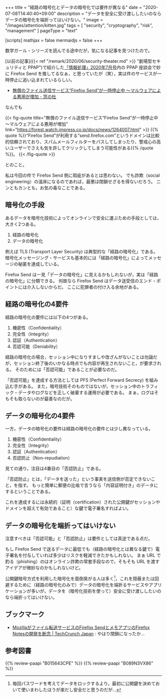 +++
title = "経路の暗号化とデータの暗号化では要件が異なる"
date =  "2020-07-08T14:40:40+09:00"
description = "データを安全に受け渡ししたいのならデータの暗号化を端折ってはいけない。"
image = "/images/attention/kitten.jpg"
tags = [ "security", "cryptography", "risk", "management" ]
pageType = "text"

[scripts]
  mathjax = false
  mermaidjs = false
+++

数学ガール・シリーズを読んでる途中だが，気になる記事を見つけたので。

[以前の記事]({{< ref "/remark/2020/06/security-theater.md" >}} "劇場型セキュリティと PPAP")で紹介した[「情報処理」2020年7月号]内の PPAP 座談会で妙に Firefox Send を推してるなぁ，と思っていたが（笑），実は件のサービスが一時停止に追い込まれているらしい。

- [無償のファイル送信サービス“Firefox Send”が一時停止中 ～マルウェアによる悪用が増加 - 窓の杜](https://forest.watch.impress.co.jp/docs/news/1264007.html)

なんでも

{{< fig-quote title="無償のファイル送信サービス“Firefox Send”が一時停止中 ～マルウェアによる悪用が増加" link="https://forest.watch.impress.co.jp/docs/news/1264007.html" >}}
{{% quote %}}“Firefox Send”が利用する“send.firefox.com”というドメインは比較的信頼されており、スパムメールフィルターをパスしてしまったり、警戒心の高いユーザーでさえも気を許してクリックしてしまう可能性がある{{% /quote %}}。
{{< /fig-quote >}}

とのこと。

私は今回の件で Firefox Send 側に瑕疵があるとは思わない。
でも詐欺（social engineering）の温床になるのであれば，最悪は閉鎖せざるを得ないだろう。
ニンともカンとも，お気の毒なことである。

## 暗号化の手段

あるデータを暗号化技術によってオンラインで安全に運ぶための手段としては，大きく2つある。

1. 経路の暗号化
1. データの暗号化

例えば TLS (Transport Layer Security) は典型的な「経路の暗号化」である。
暗号化メッセージング・サービスも基本的には「経路の暗号化」によってメッセージの秘匿を達成している。

Firefox Send は一見「データの暗号化」に見えるかもしれないが，実は「経路の暗号化」に分類できる。
何故なら Firefox Send はデータ送受信のエンド・ポイントには介入しないからだ。
ここに犯罪者の付け入る余地がある。

## 経路の暗号化の4要件

経路の暗号化の要件には以下の4つがある。

1. 機密性（Confidentiality）
2. 完全性（Integrity）
3. 認証（Authentication）
4. 否認可能（Deniability）

経路の暗号化の場合，セッション中になりすましや改ざんがないことは勿論だが，セッション終了後のいかなる時点でも内容が再生されないこと，が要求される。
そのためには「否認可能」であることが必要なのだ。

「否認可能」を達成する方法としては PFS (Perfect Forward Secrecy) を組み込む手がある。
また，暗号技術そのものではないが，セッション中のトラフィック・データやログなどを正しく破棄する運用が必要である。
まぁ，ログはそもそも取らないのが最善なのだが。

## データの暗号化の4要件

一方，データの暗号化の要件は経路の暗号化の要件とは少し異なっている。

1. 機密性（Confidentiality）
2. 完全性（Integrity）
3. 認証（Authentication）
4. 否認防止（Non-repudiation）

見ての通り，注目は4番目の「否認防止」である。

「否認防止」とは，「データを送った」という事実を送信側が否定できないこと，を指す。
もっと簡単に郵便の比喩で言うなら「内容証明付き」のデータにするということである。

これを達成するには永続的（証明（certification）された公開鍵がセッションやドメインを超えて有効であること）な鍵で電子署名すればよい。

## データの暗号化を端折ってはいけない

注意すべきは「否認可能」と「否認防止」は要件としては真逆である点だ。

もし Firefox Send で送るデータに最低でも（経路の暗号化とは異なる鍵で）電子署名を付与していれば多少はリスクを軽減できたかもしれない。
まぁ URL で釣る（phishing）のはオンライン詐欺の常套手段なので，そもそも URL を渡すアイデアが微妙なのかもしれないけど。

公開鍵暗号方式を利用した暗号化を面倒臭がる人は多く[^pwd1]，これを隠蔽または回避するために（経路の暗号化のみで）データの暗号化を端折るサービスやアプリケーションが多いが，データを（暗号化技術を使って）安全に受け渡ししたいのなら端折ってはいけない。

[^pwd1]: 毎回パスワードを考えてデータをロックするより，最初に公開鍵を決めておいて使いまわしたほうが楽だし安全だと思うのだが...

## ブックマーク

- [Mozillaがファイル転送サービスのFirefox SendとメモアプリのFirefox Notesの開発を断念  |  TechCrunch Japan](https://techcrunch.com/2020/09/17/mozilla-shutters-firefox-send-and-notes/) : やはり閉鎖になったか...

[「情報処理」2020年7月号]: https://www.amazon.co.jp/dp/B089N3VX86?tag=baldandersinf-22&linkCode=ogi&th=1&psc=1 "情報処理 2020年7月号 | 情報処理学会 | 科学・テクノロジー | Kindleストア | Amazon"

## 参考図書

{{% review-paapi "B015643CPE" %}} <!-- 暗号技術入門 第3版 -->
{{% review-paapi "B089N3VX86" %}} <!-- 情報処理 2020年7月号 -->
